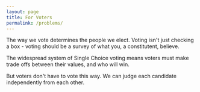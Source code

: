 ```yaml
---
layout: page
title: For Voters
permalink: /problems/
---
```


The way we vote determines the people we elect. 
Voting isn't just checking a box - voting should be a survey of what you, a constitutent, believe. 

The widespread system of Single Choice voting means voters must make trade offs between their values, and who will win. 

But voters don't have to vote this way. We can judge each candidate independently from each other. 
